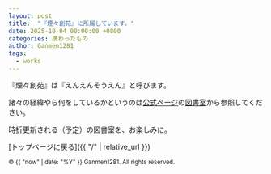 ```yaml
---
layout: post
title:  "『煙々創苑』に所属しています。"
date: 2025-10-04 00:00:00 +0800
categories: 携わったもの
author: Ganmen1281
tags:
  - works
---
```


『煙々創苑』は『えんえんそうえん』と呼びます。

諸々の経緯やら何をしているかというのは[公式ページ]の[図書室]から参照してください。

時折更新される（予定）の図書室を、お楽しみに。

 [トップページに戻る]({{ "/" | relative_url }})

[公式ページ]: https://enensoen.com/
[図書室]: https://enensoen.com/library/

<p><small>&copy; {{ "now" | date: "%Y" }} Ganmen1281. All rights reserved.</small></p>